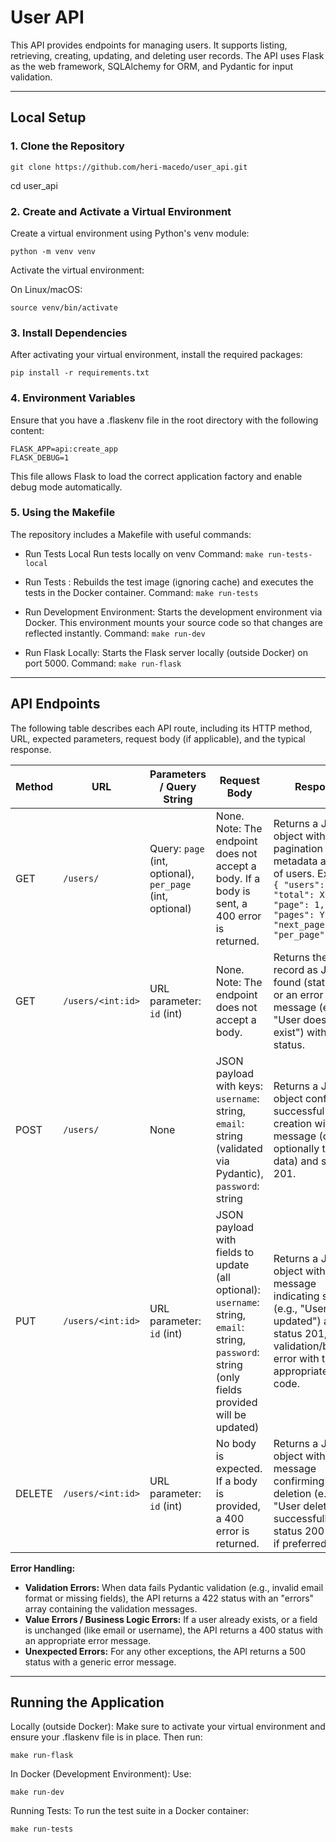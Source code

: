 # User API

This API provides endpoints for managing users. It supports listing, retrieving, creating, updating, and deleting user records. The API uses Flask as the web framework, SQLAlchemy for ORM, and Pydantic for input validation.

---

## Local Setup

### 1. Clone the Repository

```
git clone https://github.com/heri-macedo/user_api.git
```

cd user_api

### 2. Create and Activate a Virtual Environment

Create a virtual environment using Python's venv module:

```
python -m venv venv
```

Activate the virtual environment:

On Linux/macOS:

```
source venv/bin/activate
```

### 3. Install Dependencies

After activating your virtual environment, install the required packages:

```
pip install -r requirements.txt
```

### 4. Environment Variables

Ensure that you have a .flaskenv file in the root directory with the following content:

```
FLASK_APP=api:create_app
FLASK_DEBUG=1
```

This file allows Flask to load the correct application factory and enable debug mode automatically.

### 5. Using the Makefile

The repository includes a Makefile with useful commands:

- Run Tests Local
  Run tests locally on venv
  Command: ```make run-tests-local```

- Run Tests :
  Rebuilds the test image (ignoring cache) and executes the tests in the Docker container.
  Command: ```make run-tests```

- Run Development Environment:
  Starts the development environment via Docker. This environment mounts your source code so that changes are reflected instantly.
  Command: ```make run-dev```

- Run Flask Locally:
  Starts the Flask server locally (outside Docker) on port 5000.
  Command: ```make run-flask```

---

## API Endpoints

The following table describes each API route, including its HTTP method, URL, expected parameters, request body (if applicable), and the typical response.

| **Method** | **URL**                   | **Parameters / Query String**                                | **Request Body**                                                                                                                                                        | **Response**                                                                                                                                                                |
|------------|---------------------------|--------------------------------------------------------------|-------------------------------------------------------------------------------------------------------------------------------------------------------------------------|-----------------------------------------------------------------------------------------------------------------------------------------------------------------------------|
| GET        | `/users/`                 | Query: `page` (int, optional), `per_page` (int, optional)      | None. Note: The endpoint does not accept a body. If a body is sent, a 400 error is returned.                                                                             | Returns a JSON object with pagination metadata and a list of users. Example: `{ "users": [...], "total": X, "page": 1, "pages": Y, "next_page": Z, "per_page": 10 }`      |
| GET        | `/users/<int:id>`         | URL parameter: `id` (int)                                      | None. Note: The endpoint does not accept a body.                                                                                                                      | Returns the user record as JSON if found (status 200) or an error message (e.g., "User does not exist") with a 404 status.                                                 |
| POST       | `/users/`                 | None                                                         | JSON payload with keys: `username`: string, `email`: string (validated via Pydantic), `password`: string                                                                 | Returns a JSON object confirming successful creation with a message (or optionally the user data) and status 201.                                                          |
| PUT        | `/users/<int:id>`         | URL parameter: `id` (int)                                      | JSON payload with fields to update (all optional): `username`: string, `email`: string, `password`: string (only fields provided will be updated)                   | Returns a JSON object with a message indicating success (e.g., "User <id> updated") and status 201, or a validation/business error with the appropriate status code.    |
| DELETE     | `/users/<int:id>`         | URL parameter: `id` (int)                                      | No body is expected. If a body is provided, a 400 error is returned.                                                                                                    | Returns a JSON object with a message confirming deletion (e.g., "User deleted successfully") and status 200 (or 204 if preferred).                                           |

**Error Handling:**
- **Validation Errors:** When data fails Pydantic validation (e.g., invalid email format or missing fields), the API returns a 422 status with an "errors" array containing the validation messages.
- **Value Errors / Business Logic Errors:** If a user already exists, or a field is unchanged (like email or username), the API returns a 400 status with an appropriate error message.
- **Unexpected Errors:** For any other exceptions, the API returns a 500 status with a generic error message.


---

## Running the Application

Locally (outside Docker):
Make sure to activate your virtual environment and ensure your .flaskenv file is in place. Then run:
```
make run-flask
```

In Docker (Development Environment):
Use:
```
make run-dev
```

Running Tests:
To run the test suite in a Docker container:
```
make run-tests
```
